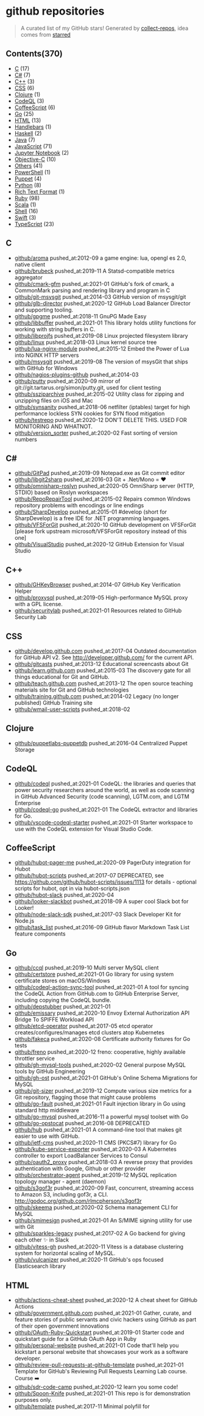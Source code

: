 # github repositories


> A curated list of my GitHub stars!  Generated by [collect-repos](https://github.com/zoroqi/collect-repos), idea comes from [starred](https://github.com/maguowei/starred)  


## Contents(370)

- [C](#c) (17)
- [C#](#c#) (7)
- [C++](#c++) (3)
- [CSS](#css) (6)
- [Clojure](#clojure) (1)
- [CodeQL](#codeql) (3)
- [CoffeeScript](#coffeescript) (6)
- [Go](#go) (25)
- [HTML](#html) (13)
- [Handlebars](#handlebars) (1)
- [Haskell](#haskell) (2)
- [Java](#java) (7)
- [JavaScript](#javascript) (71)
- [Jupyter Notebook](#jupyter-notebook) (2)
- [Objective-C](#objective-c) (10)
- [Others](#others) (41)
- [PowerShell](#powershell) (1)
- [Puppet](#puppet) (4)
- [Python](#python) (8)
- [Rich Text Format](#rich-text-format) (1)
- [Ruby](#ruby) (98)
- [Scala](#scala) (1)
- [Shell](#shell) (16)
- [Swift](#swift) (3)
- [TypeScript](#typescript) (23)

## C

- [github/aroma](https://github.com/github/aroma) pushed_at:2012-09 a game engine: lua, opengl es 2.0, native client
- [github/brubeck](https://github.com/github/brubeck) pushed_at:2019-11 A Statsd-compatible metrics aggregator
- [github/cmark-gfm](https://github.com/github/cmark-gfm) pushed_at:2021-01 GitHub's fork of cmark, a CommonMark parsing and rendering library and program in C
- [github/git-msysgit](https://github.com/github/git-msysgit) pushed_at:2014-03 GitHub version of msysgit/git
- [github/glb-director](https://github.com/github/glb-director) pushed_at:2020-12 GitHub Load Balancer Director and supporting tooling.
- [github/gpgme](https://github.com/github/gpgme) pushed_at:2018-11 GnuPG Made Easy
- [github/libbuffer](https://github.com/github/libbuffer) pushed_at:2021-01 This library holds utility functions for working with string buffers in C.
- [github/libprojfs](https://github.com/github/libprojfs) pushed_at:2019-08 Linux projected filesystem library
- [github/linux](https://github.com/github/linux) pushed_at:2018-03 Linux kernel source tree
- [github/lua-nginx-module](https://github.com/github/lua-nginx-module) pushed_at:2015-12 Embed the Power of Lua into NGINX HTTP servers
- [github/msysgit](https://github.com/github/msysgit) pushed_at:2019-08 The version of msysGit that ships with GitHub for Windows
- [github/nagios-plugins-github](https://github.com/github/nagios-plugins-github) pushed_at:2014-03 
- [github/putty](https://github.com/github/putty) pushed_at:2020-09 mirror of git://git.tartarus.org/simon/putty.git, used for client testing
- [github/ssziparchive](https://github.com/github/ssziparchive) pushed_at:2015-02 Utility class for zipping and unzipping files on iOS and Mac
- [github/synsanity](https://github.com/github/synsanity) pushed_at:2018-06 netfilter (iptables) target for high performance lockless SYN cookies for SYN flood mitigation
- [github/testrepo](https://github.com/github/testrepo) pushed_at:2020-12 DON'T DELETE THIS. USED FOR MONITORING AND WHATNOT.
- [github/version_sorter](https://github.com/github/version_sorter) pushed_at:2020-02 Fast sorting of version numbers

## C#

- [github/GitPad](https://github.com/github/GitPad) pushed_at:2019-09 Notepad.exe as Git commit editor
- [github/libgit2sharp](https://github.com/github/libgit2sharp) pushed_at:2016-03 Git + .Net/Mono = ❤
- [github/omnisharp-roslyn](https://github.com/github/omnisharp-roslyn) pushed_at:2020-05 OmniSharp server (HTTP, STDIO) based on Roslyn workspaces
- [github/RepoRepairTool](https://github.com/github/RepoRepairTool) pushed_at:2015-02 Repairs common Windows repository problems with encodings or line endings
- [github/SharpDevelop](https://github.com/github/SharpDevelop) pushed_at:2015-01 #develop (short for SharpDevelop) is a free IDE for .NET programming languages.
- [github/VFSForGit](https://github.com/github/VFSForGit) pushed_at:2020-10 GitHub development on VFSForGit [please fork upstream microsoft/VFSForGit repository instead of this one]
- [github/VisualStudio](https://github.com/github/VisualStudio) pushed_at:2020-12 GitHub Extension for Visual Studio

## C++

- [github/GHKeyBrowser](https://github.com/github/GHKeyBrowser) pushed_at:2014-07 GitHub Key Verification Helper
- [github/proxysql](https://github.com/github/proxysql) pushed_at:2019-05 High-performance MySQL proxy with a GPL license.
- [github/securitylab](https://github.com/github/securitylab) pushed_at:2021-01 Resources related to GitHub Security Lab

## CSS

- [github/develop.github.com](https://github.com/github/develop.github.com) pushed_at:2017-04 Outdated documentation for GitHub API v2.  See http://developer.github.com/ for the current API.
- [github/gitcasts](https://github.com/github/gitcasts) pushed_at:2013-12 Educational screencasts about Git
- [github/learn.github.com](https://github.com/github/learn.github.com) pushed_at:2015-03 The discovery gate for all things educational for Git and GitHub.
- [github/teach.github.com](https://github.com/github/teach.github.com) pushed_at:2013-12 The open source teaching materials site for Git and GitHub technologies
- [github/training.github.com](https://github.com/github/training.github.com) pushed_at:2014-02 Legacy (no longer published) GitHub Training site
- [github/wmail-user-scripts](https://github.com/github/wmail-user-scripts) pushed_at:2018-02 

## Clojure

- [github/puppetlabs-puppetdb](https://github.com/github/puppetlabs-puppetdb) pushed_at:2016-04 Centralized Puppet Storage

## CodeQL

- [github/codeql](https://github.com/github/codeql) pushed_at:2021-01 CodeQL: the libraries and queries that power security researchers around the world, as well as code scanning in GitHub Advanced Security (code scanning), LGTM.com, and LGTM Enterprise
- [github/codeql-go](https://github.com/github/codeql-go) pushed_at:2021-01 The CodeQL extractor and libraries for Go.
- [github/vscode-codeql-starter](https://github.com/github/vscode-codeql-starter) pushed_at:2021-01 Starter workspace to use with the CodeQL extension for Visual Studio Code.

## CoffeeScript

- [github/hubot-pager-me](https://github.com/github/hubot-pager-me) pushed_at:2020-09 PagerDuty integration for Hubot
- [github/hubot-scripts](https://github.com/github/hubot-scripts) pushed_at:2017-07 DEPRECATED, see https://github.com/github/hubot-scripts/issues/1113 for details - optional scripts for hubot, opt in via hubot-scripts.json
- [github/hubot-slack](https://github.com/github/hubot-slack) pushed_at:2020-04 
- [github/looker-slackbot](https://github.com/github/looker-slackbot) pushed_at:2018-09 A super cool Slack bot for Looker!
- [github/node-slack-sdk](https://github.com/github/node-slack-sdk) pushed_at:2017-03 Slack Developer Kit for Node.js
- [github/task_list](https://github.com/github/task_list) pushed_at:2016-09 GitHub flavor Markdown Task List feature components

## Go

- [github/ccql](https://github.com/github/ccql) pushed_at:2019-10 Multi server MySQL client
- [github/certstore](https://github.com/github/certstore) pushed_at:2021-01 Go library for using system certificate stores on macOS/Windows
- [github/codeql-action-sync-tool](https://github.com/github/codeql-action-sync-tool) pushed_at:2021-01 A tool for syncing the CodeQL Action from GitHub.com to GitHub Enterprise Server, including copying the CodeQL bundle.
- [github/depstubber](https://github.com/github/depstubber) pushed_at:2021-01 
- [github/emissary](https://github.com/github/emissary) pushed_at:2020-10 Envoy External Authorization API Bridge To SPIFFE Workload API 
- [github/etcd-operator](https://github.com/github/etcd-operator) pushed_at:2017-05 etcd operator creates/configures/manages etcd clusters atop Kubernetes
- [github/fakeca](https://github.com/github/fakeca) pushed_at:2020-08 Certificate authority fixtures for Go tests
- [github/freno](https://github.com/github/freno) pushed_at:2020-12 freno: cooperative, highly available throttler service
- [github/gh-mysql-tools](https://github.com/github/gh-mysql-tools) pushed_at:2020-02 General purpose MySQL tools by GitHub Engineering
- [github/gh-ost](https://github.com/github/gh-ost) pushed_at:2021-01 GitHub's Online Schema Migrations for MySQL
- [github/git-sizer](https://github.com/github/git-sizer) pushed_at:2019-12 Compute various size metrics for a Git repository, flagging those that might cause problems
- [github/go-fault](https://github.com/github/go-fault) pushed_at:2021-01 Fault injection library in Go using standard http middleware
- [github/go-mysql](https://github.com/github/go-mysql) pushed_at:2016-11 a powerful mysql toolset with Go
- [github/go-opstocat](https://github.com/github/go-opstocat) pushed_at:2016-08 DEPRECATED
- [github/hub](https://github.com/github/hub) pushed_at:2021-01 A command-line tool that makes git easier to use with GitHub.
- [github/ietf-cms](https://github.com/github/ietf-cms) pushed_at:2020-11 CMS (PKCS#7) library for Go
- [github/kube-service-exporter](https://github.com/github/kube-service-exporter) pushed_at:2020-03 A Kubernetes controller to export LoadBalancer Services to Consul
- [github/oauth2_proxy](https://github.com/github/oauth2_proxy) pushed_at:2018-03 A reverse proxy that provides authentication with Google, Github or other provider
- [github/orchestrator-agent](https://github.com/github/orchestrator-agent) pushed_at:2019-12 MySQL replication topology manager - agent (daemon)
- [github/s3gof3r](https://github.com/github/s3gof3r) pushed_at:2020-09 Fast, concurrent, streaming access to Amazon S3, including gof3r, a CLI. http://godoc.org/github.com/rlmcpherson/s3gof3r
- [github/skeema](https://github.com/github/skeema) pushed_at:2020-02 Schema management CLI for MySQL
- [github/smimesign](https://github.com/github/smimesign) pushed_at:2021-01 An S/MIME signing utility for use with Git
- [github/sparkles-legacy](https://github.com/github/sparkles-legacy) pushed_at:2017-02 A Go backend for giving each other :sparkles: in Slack
- [github/vitess-gh](https://github.com/github/vitess-gh) pushed_at:2020-11 Vitess is a database clustering system for horizontal scaling of MySQL.
- [github/vulcanizer](https://github.com/github/vulcanizer) pushed_at:2020-11 GitHub's ops focused Elasticsearch library

## HTML

- [github/actions-cheat-sheet](https://github.com/github/actions-cheat-sheet) pushed_at:2020-12 A cheat sheet for GitHub Actions
- [github/government.github.com](https://github.com/github/government.github.com) pushed_at:2021-01 Gather, curate, and feature stories of public servants and civic hackers using GitHub as part of their open government innovations
- [github/OAuth-Ruby-Quickstart](https://github.com/github/OAuth-Ruby-Quickstart) pushed_at:2019-01 Starter code and quickstart guide for a GitHub OAuth App in Ruby
- [github/personal-website](https://github.com/github/personal-website) pushed_at:2021-01 Code that'll help you kickstart a personal website that showcases your work as a software developer.
- [github/review-pull-requests-at-github-template](https://github.com/github/review-pull-requests-at-github-template) pushed_at:2021-01 Template for GitHub's Reviewing Pull Requests Learning Lab course. Course ➡️
- [github/sdr-code-camp](https://github.com/github/sdr-code-camp) pushed_at:2020-12 learn you some code!
- [github/Spoon-Knife](https://github.com/github/Spoon-Knife) pushed_at:2021-01 This repo is for demonstration purposes only.
- [github/template](https://github.com/github/template) pushed_at:2017-11 Minimal polyfill for <template>
- [github/training-kit](https://github.com/github/training-kit) pushed_at:2021-01 Open source cheat sheets for Git and GitHub
- [github/webcomponentsjs](https://github.com/github/webcomponentsjs) pushed_at:2019-10 A suite of polyfills supporting the HTML Web Components specs
- [github/welcome-to-github](https://github.com/github/welcome-to-github) pushed_at:2020-10 
- [github/welcome-to-github-and-desktop](https://github.com/github/welcome-to-github-and-desktop) pushed_at:2020-04 
- [github/welcome-to-github-and-pages](https://github.com/github/welcome-to-github-and-pages) pushed_at:2019-10 

## Handlebars

- [github/dte-templates](https://github.com/github/dte-templates) pushed_at:2020-10 

## Haskell

- [github/deli](https://github.com/github/deli) pushed_at:2020-12 
- [github/semantic](https://github.com/github/semantic) pushed_at:2020-11 Parsing, analyzing, and comparing source code across many languages

## Java

- [github/elasticsearch-srv-discovery](https://github.com/github/elasticsearch-srv-discovery) pushed_at:2016-10 Elasticsearch discovery with SRV records
- [github/flit](https://github.com/github/flit) pushed_at:2020-08 Twitch Twirp RPC implementation for Java
- [github/maven-plugins](https://github.com/github/maven-plugins) pushed_at:2017-05 Official GitHub Maven Plugins
- [github/presto](https://github.com/github/presto) pushed_at:2018-08 Distributed SQL query engine for big data
- [github/rundeck-chatops-plugin](https://github.com/github/rundeck-chatops-plugin) pushed_at:2020-10 Rundeck workflow task plugin which executes a ChatOps RPC API call.
- [github/services-implementation-challenge](https://github.com/github/services-implementation-challenge) pushed_at:2020-01 
- [github/sqoop](https://github.com/github/sqoop) pushed_at:2017-10 Mirror of Apache Sqoop

## JavaScript

- [github/accessibilityjs](https://github.com/github/accessibilityjs) pushed_at:2020-08 Client side accessibility error scanner.
- [github/auto-check-element](https://github.com/github/auto-check-element) pushed_at:2020-09 An input element that validates its value with a server endpoint.
- [github/auto-complete-element](https://github.com/github/auto-complete-element) pushed_at:2021-01 Auto-complete input values from server search results.
- [github/babel-plugin-ensure-name-for-custom-elements](https://github.com/github/babel-plugin-ensure-name-for-custom-elements) pushed_at:2020-04 This plugin makes sure that your custom elements always have a name property, even after minifying.
- [github/babel-plugin-transform-custom-element-classes](https://github.com/github/babel-plugin-transform-custom-element-classes) pushed_at:2020-08 Compile ES6 HTMLElement class extensions to ES5
- [github/babel-plugin-transform-invariant-location](https://github.com/github/babel-plugin-transform-invariant-location) pushed_at:2020-08 Babel plugin that rewrites invariant calls with their source location
- [github/babel-preset-github](https://github.com/github/babel-preset-github) pushed_at:2019-08 GitHub.com's Babel configuration
- [github/blakejs](https://github.com/github/blakejs) pushed_at:2018-09 Pure Javascript implementation of the BLAKE2b and BLAKE2s hash functions
- [github/braintree-encryption](https://github.com/github/braintree-encryption) pushed_at:2019-11 Javascript Library for Client-side Encryption with Braintree
- [github/browser-detection](https://github.com/github/browser-detection) pushed_at:2017-08 A utility for detecting browsers in Braintree libs.
- [github/captain-hook](https://github.com/github/captain-hook) pushed_at:2016-07 slack bot that provides subscription service for npm webhooks
- [github/catalyst](https://github.com/github/catalyst) pushed_at:2021-01 Catalyst is a set of patterns and techniques for developing components within a complex application.
- [github/check-all](https://github.com/github/check-all) pushed_at:2020-08 Multiple checkbox selection helper.
- [github/clipboard-copy-element](https://github.com/github/clipboard-copy-element) pushed_at:2020-11 Copy element text content or input values to the clipboard.
- [github/code-scanning-javascript-demo](https://github.com/github/code-scanning-javascript-demo) pushed_at:2020-11 GitHub Code Scanning Javascript Tutorial
- [github/codemirror-contrib](https://github.com/github/codemirror-contrib) pushed_at:2020-08 CodeMirror community contributions
- [github/combobox-nav](https://github.com/github/combobox-nav) pushed_at:2020-11 Attach combobox navigation behavior to <input> or <textarea>.
- [github/custom-element-boilerplate](https://github.com/github/custom-element-boilerplate) pushed_at:2020-08 Boilerplate for creating a custom element.
- [github/d3](https://github.com/github/d3) pushed_at:2018-03 Bring data to life with SVG, Canvas and HTML. :bar_chart::chart_with_upwards_trend::tada:
- [github/debug-repo](https://github.com/github/debug-repo) pushed_at:2017-07 This is a debug repo for github-debug.com
- [github/details-dialog-element](https://github.com/github/details-dialog-element) pushed_at:2020-08 A modal dialog that's opened with <details>.
- [github/details-menu-element](https://github.com/github/details-menu-element) pushed_at:2020-08 A menu opened with <details>.
- [github/docs](https://github.com/github/docs) pushed_at:2021-01 The open-source repo for docs.github.com
- [github/enable-security-alerts-sample](https://github.com/github/enable-security-alerts-sample) pushed_at:2020-12 This repository contains a sample script which can be used to enable security vulnerability alerts in all of the repositories in a given organization. 
- [github/eslint-plugin-github](https://github.com/github/eslint-plugin-github) pushed_at:2020-10 An opinionated collection of ESLint rules used by GitHub.
- [github/eventlistener-polyfill](https://github.com/github/eventlistener-polyfill) pushed_at:2020-08 Polyfills EventListener behaviours from IE11 onward
- [github/faceup](https://github.com/github/faceup) pushed_at:2013-03 More than just mustaches.
- [github/fetch](https://github.com/github/fetch) pushed_at:2021-01 A window.fetch JavaScript polyfill.
- [github/form-data-entries](https://github.com/github/form-data-entries) pushed_at:2020-08 FormData.entries ponyfill
- [github/g-emoji-element](https://github.com/github/g-emoji-element) pushed_at:2020-08 Backports native emoji characters to browsers that don't support them by replacing the characters with fallback images.
- [github/game-o](https://github.com/github/game-o) pushed_at:2014-02 O! a Cut.js game
- [github/ghec-audit-log-cli](https://github.com/github/ghec-audit-log-cli) pushed_at:2020-12 Query the GitHub Audit Log for your organization to send it over to other services like elastic, splunk or sentinel for visualization and security
- [github/ghterm](https://github.com/github/ghterm) pushed_at:2015-02 github terminal
- [github/github-1](https://github.com/github/github-1) pushed_at:2019-11 A higher-level wrapper around the Github API. Intended for the browser.
- [github/github-graphql-relay-example](https://github.com/github/github-graphql-relay-example) pushed_at:2020-12 Example Relay Modern app using GitHub's GraphQL API
- [github/google-analytics](https://github.com/github/google-analytics) pushed_at:2020-08 
- [github/hotkey](https://github.com/github/hotkey) pushed_at:2020-10 Trigger an action on an element with a keyboard shortcut.
- [github/hubot-mysql-datastore](https://github.com/github/hubot-mysql-datastore) pushed_at:2019-01 MySQL-backed datastore for use with Hubot
- [github/include-fragment-element](https://github.com/github/include-fragment-element) pushed_at:2020-08 A client-side includes tag.
- [github/invisible-recaptcha-validator](https://github.com/github/invisible-recaptcha-validator) pushed_at:2019-01 Simple Express Server for invisible reCaptcha server-side validation
- [github/issue-labeler](https://github.com/github/issue-labeler) pushed_at:2020-10 An action for automatically labelling issues
- [github/jquery-hotkeys](https://github.com/github/jquery-hotkeys) pushed_at:2015-02 jQuery hotkeys plugin.
- [github/jquery-relatize_date](https://github.com/github/jquery-relatize_date) pushed_at:2015-03 jQuery version of technoweenie's relative date js library.
- [github/learning-lab-components](https://github.com/github/learning-lab-components) pushed_at:2021-01 Open sourced components from GitHub Learning Lab
- [github/lightcrawler](https://github.com/github/lightcrawler) pushed_at:2020-10 Crawl a website and run it through Google lighthouse
- [github/markdown-toolbar-element](https://github.com/github/markdown-toolbar-element) pushed_at:2020-08 Markdown formatting buttons for text inputs.
- [github/mlops](https://github.com/github/mlops) pushed_at:2020-12 Use GitHub to facilitate automation, collaboration and reproducibility in your machine learning workflows.
- [github/multimap](https://github.com/github/multimap) pushed_at:2020-07 A map in which more than one value may be stored under each key.
- [github/node-statsd](https://github.com/github/node-statsd) pushed_at:2015-02 node.js client for Etsy'd StatsD server
- [github/opensource.guide](https://github.com/github/opensource.guide) pushed_at:2021-01 📚 Community guides for open source creators
- [github/ossar-action](https://github.com/github/ossar-action) pushed_at:2021-01 Run multiple open source security static analysis tools without the added complexity with OSSAR (Open Source Static Analysis Runner).
- [github/plax](https://github.com/github/plax) pushed_at:2017-11 JQuery powered parallaxing
- [github/policies-action](https://github.com/github/policies-action) pushed_at:2020-10 An action for validating policies
- [github/prettier-config](https://github.com/github/prettier-config) pushed_at:2020-03 Prettier config used at GitHub
- [github/query-selector](https://github.com/github/query-selector) pushed_at:2020-08 Query the document tree by selector, filtering by element type.
- [github/rally](https://github.com/github/rally) pushed_at:2021-01 GitHub <> Rally integration
- [github/reactnd-project-readable-starter](https://github.com/github/reactnd-project-readable-starter) pushed_at:2018-05 Starting server code for ReactND Readable Project
- [github/refined-github](https://github.com/github/refined-github) pushed_at:2017-11 Browser extension that simplifies the GitHub interface and adds useful features
- [github/remote-input-element](https://github.com/github/remote-input-element) pushed_at:2020-08 An input element that sends its value to a server endpoint and renders the response body.
- [github/restricted-input](https://github.com/github/restricted-input) pushed_at:2017-09 Restrict <input>s to certain valid characters (e.g. formatting phone or card numbers)
- [github/rollup.js](https://github.com/github/rollup.js) pushed_at:2019-03 Next-generation ES module bundler
- [github/session-resume](https://github.com/github/session-resume) pushed_at:2020-09 Annotate fields to be persisted on navigation away from the current page
- [github/tab-container-element](https://github.com/github/tab-container-element) pushed_at:2020-09 An accessible tab container element with keyboard support.
- [github/template-parts](https://github.com/github/template-parts) pushed_at:2021-01 An implementation of the Template Parts proposal
- [github/text-expander-element](https://github.com/github/text-expander-element) pushed_at:2020-11 Activates a suggestion menu to expand text snippets as you type.
- [github/textarea-autosize](https://github.com/github/textarea-autosize) pushed_at:2020-12 Autosizes textarea to size of it's contents.
- [github/tweetsodium](https://github.com/github/tweetsodium) pushed_at:2020-12 libsodium sealed cryptobox using tweetnacl
- [github/u2f-api](https://github.com/github/u2f-api) pushed_at:2020-02 High level JavaScript API for interacting with FIDO U2F devices in Chrome
- [github/url-search-params](https://github.com/github/url-search-params) pushed_at:2019-05 Simple polyfill for URLSearchParams standard
- [github/user-select-contain-polyfill](https://github.com/github/user-select-contain-polyfill) pushed_at:2020-08 Polyfills `user-select: contain` property value
- [github/webpack-config-github](https://github.com/github/webpack-config-github) pushed_at:2020-08 An opinionated webpack config for GitHub apps.

## Jupyter Notebook

- [github/CodeSearchNet](https://github.com/github/CodeSearchNet) pushed_at:2021-01 Datasets, tools, and benchmarks for representation learning of code.
- [github/covid19-dashboard](https://github.com/github/covid19-dashboard) pushed_at:2021-01 A site that displays up to date COVID-19 stats, powered by fastpages.

## Objective-C

- [github/AFNetworking](https://github.com/github/AFNetworking) pushed_at:2015-01 A delightful iOS and OS X networking framework
- [github/Archimedes](https://github.com/github/Archimedes) pushed_at:2015-09 Geometry functions for Cocoa and Cocoa Touch
- [github/expecta](https://github.com/github/expecta) pushed_at:2014-11 A Matcher Framework for Objective-C/Cocoa
- [github/MASPreferences](https://github.com/github/MASPreferences) pushed_at:2014-01 Custom implementation of Preferences window in Cocoa applications for Mac OS X
- [github/OHHTTPStubs](https://github.com/github/OHHTTPStubs) pushed_at:2014-11 A class to stub network requests easily: test your apps with fake network data (stubbed from file) and custom response time
- [github/Rebel](https://github.com/github/Rebel) pushed_at:2015-12 Cocoa framework for improving AppKit
- [github/specta](https://github.com/github/specta) pushed_at:2014-03 A light-weight TDD / BDD framework for Objective-C & Cocoa
- [github/STUtils](https://github.com/github/STUtils) pushed_at:2014-06 
- [github/twui](https://github.com/github/twui) pushed_at:2015-07 A framework for developing interfaces on the Mac.
- [github/uiimage-from-animated-gif](https://github.com/github/uiimage-from-animated-gif) pushed_at:2014-01 A UIImage category that loads animated GIFs

## Others

- [github/.github](https://github.com/github/.github) pushed_at:2021-01 Community health files for the @GitHub organization
- [github/aptly](https://github.com/github/aptly) pushed_at:2014-09 aptly - Debian repository management tool
- [github/archive-program](https://github.com/github/archive-program) pushed_at:2021-01 The GitHub Archive Program & Arctic Code Vault
- [github/balanced-employee-ip-agreement](https://github.com/github/balanced-employee-ip-agreement) pushed_at:2020-12 GitHub's employee intellectual property agreement, open sourced and reusable
- [github/circuitbreaker](https://github.com/github/circuitbreaker) pushed_at:2014-07 Circuit Breakers in Go
- [github/codeql-cli-binaries](https://github.com/github/codeql-cli-binaries) pushed_at:2021-01 Binaries for the CodeQL CLI
- [github/covid-19-repo-data](https://github.com/github/covid-19-repo-data) pushed_at:2021-01 Data archive of identifiable COVID-19 related public projects on GitHub 
- [github/cvelist](https://github.com/github/cvelist) pushed_at:2021-01 Pilot program for CVE submission through GitHub
- [github/feedback](https://github.com/github/feedback) pushed_at:2021-01 Public feedback discussions for: GitHub Mobile and GitHub Discussions
- [github/game-off-2012](https://github.com/github/game-off-2012) pushed_at:2016-09 The GitHub Game Off 2012 is a game jam / hackathon / coding challenge to create an open source a web-based game
- [github/game-off-2013](https://github.com/github/game-off-2013) pushed_at:2019-10 
- [github/game-off-2016](https://github.com/github/game-off-2016) pushed_at:2017-08 GitHub's month-long game jam :video_game: November 2016
- [github/github-elements](https://github.com/github/github-elements) pushed_at:2020-08 GitHub's Web Component collection.
- [github/GITHUB-ENTERPRISE-LICENSE-AGREEMENT](https://github.com/github/GITHUB-ENTERPRISE-LICENSE-AGREEMENT) pushed_at:2018-07 GITHUB LICENSE AGREEMENT: PLEASE SIGN IN ALL CAPS
- [github/githubOCTO](https://github.com/github/githubOCTO) pushed_at:2020-08 
- [github/gitignore](https://github.com/github/gitignore) pushed_at:2021-01 A collection of useful .gitignore templates
- [github/gov-takedowns](https://github.com/github/gov-takedowns) pushed_at:2021-01 Text of government takedown notices as received. GitHub does not endorse or adopt any assertion contained in the following notices.
- [github/grocer](https://github.com/github/grocer) pushed_at:2014-09 Pushing your Apple notifications since 2012.
- [github/homebrew-gh](https://github.com/github/homebrew-gh) pushed_at:2020-08 Homebrew tap for the GitHub CLI
- [github/hr-opensource](https://github.com/github/hr-opensource) pushed_at:2016-02 An open forum for anyone to discuss HR related topics & ideas
- [github/maturity-model](https://github.com/github/maturity-model) pushed_at:2016-05 A maturity model for adopting open source
- [github/media](https://github.com/github/media) pushed_at:2015-02 Media files for use in your GitHub integration projects
- [github/mentorships](https://github.com/github/mentorships) pushed_at:2017-12 GitHub Open Source Mentorships (deprecated)
- [github/nagioseasier-module](https://github.com/github/nagioseasier-module) pushed_at:2014-07 Make nagios easier to use, because you deserve it.
- [github/objective-c-style-guide](https://github.com/github/objective-c-style-guide) pushed_at:2017-11 **Archived** Style guide & coding conventions for Objective-C projects
- [github/octo-recipes](https://github.com/github/octo-recipes) pushed_at:2015-09 A GitHub repository used to collaborate on recipes
- [github/open-source-survey](https://github.com/github/open-source-survey) pushed_at:2020-12 The Open Source Survey
- [github/optimizely-javascript-sdk](https://github.com/github/optimizely-javascript-sdk) pushed_at:2020-06 JavaScript SDK for Optimizely X Full Stack: A/B testing and feature management for product development teams
- [github/pages-cucumber-fixture](https://github.com/github/pages-cucumber-fixture) pushed_at:2017-09 Some fixtures for pages tests
- [github/pong](https://github.com/github/pong) pushed_at:2015-08 Auxiliary repository for external ping checks
- [github/practice](https://github.com/github/practice) pushed_at:2017-12 
- [github/puppet-module-group](https://github.com/github/puppet-module-group) pushed_at:2012-05 Puppet Group Module (custom group providers)
- [github/railsless-deploy](https://github.com/github/railsless-deploy) pushed_at:2014-08 Obsolete, see http://www.capistranorb.com/ for new Capistrano with no Railsisms!
- [github/renaming](https://github.com/github/renaming) pushed_at:2021-01 Guidance for changing the default branch name for GitHub repositories
- [github/rest-api-description](https://github.com/github/rest-api-description) pushed_at:2021-01 An OpenAPI description for GitHub's REST API
- [github/roadmap](https://github.com/github/roadmap) pushed_at:2021-01 GitHub public roadmap
- [github/roskomnadzor](https://github.com/github/roskomnadzor) pushed_at:2016-06 deprecated archive — moved to https://github.com/github/gov-takedowns/tree/master/Russia
- [github/ruby-test-tracer](https://github.com/github/ruby-test-tracer) pushed_at:2020-12 OpenTracing compatible Tracer implementation to be used in tests in Ruby  
- [github/site-policy](https://github.com/github/site-policy) pushed_at:2021-01 Collaborative development on GitHub's site policies, procedures, and guidelines
- [github/stale](https://github.com/github/stale) pushed_at:2020-09 Marks issues and pull requests that have not had recent interaction
- [github/swift-style-guide](https://github.com/github/swift-style-guide) pushed_at:2017-11 **Archived** Style guide & coding conventions for Swift projects

## PowerShell

- [github/winbootstrap](https://github.com/github/winbootstrap) pushed_at:2015-12 

## Puppet

- [github/puppet-aptmirror](https://github.com/github/puppet-aptmirror) pushed_at:2015-02 Mirror of Puppet's APT repo
- [github/puppet-consul_template](https://github.com/github/puppet-consul_template) pushed_at:2019-01 A Puppet module to manage the config and jobs of Consul Template from Hashicorp
- [github/puppet-orchestrator-for-mysql](https://github.com/github/puppet-orchestrator-for-mysql) pushed_at:2020-09 Puppet Module used with Orchestrator
- [github/puppet-sysfs](https://github.com/github/puppet-sysfs) pushed_at:2016-11 Module to manage sysfs settings

## Python

- [github/argo-ml](https://github.com/github/argo-ml) pushed_at:2019-10 Controllers, wrappers and miscaleus utils to make it easier for Argo to be used in ML scenarios
- [github/collectd-elasticsearch](https://github.com/github/collectd-elasticsearch) pushed_at:2018-02 CollectD ElasticSearch plugin
- [github/django-floppyforms](https://github.com/github/django-floppyforms) pushed_at:2013-07 Full control of form rendering in the templates.
- [github/incubator-airflow](https://github.com/github/incubator-airflow) pushed_at:2020-12 Apache Airflow (Incubating)
- [github/ldap-teamsync](https://github.com/github/ldap-teamsync) pushed_at:2021-01 Sync GitHub teams to groups in Active Directory when any authentication method for GitHub. The original target was SAML, but is not restricted to this authentication method.
- [github/octokit.py](https://github.com/github/octokit.py) pushed_at:2017-06 GitHub API client for Python
- [github/pycon2011](https://github.com/github/pycon2011) pushed_at:2011-02 
- [github/snakebite](https://github.com/github/snakebite) pushed_at:2017-10 A pure python HDFS client

## Rich Text Format

- [github/dmca](https://github.com/github/dmca) pushed_at:2021-01 Repository with text of DMCA takedown notices as received. GitHub does not endorse or adopt any assertion contained in the following notices. Users identified in the notices are presumed innocent until proven guilty. Additional information about our DMCA policy can be found at 

## Ruby

- [github/albino](https://github.com/github/albino) pushed_at:2017-08 Ruby wrapper for the Pygments syntax highlighter.
- [github/aws-s3](https://github.com/github/aws-s3) pushed_at:2017-06 Fork of AWS-S3 with some custom patches.  Removes const_missing hacks like the jaf-s3 gem.
- [github/backstop](https://github.com/github/backstop) pushed_at:2014-01 HTTP service for submitting metrics to Graphite
- [github/banana_phone](https://github.com/github/banana_phone) pushed_at:2020-02 BananaPhone is RPC for BananaPack
- [github/bert](https://github.com/github/bert) pushed_at:2020-10 BERT (Binary ERlang Term) serialization library for Ruby.
- [github/brakeman](https://github.com/github/brakeman) pushed_at:2016-01 A static analysis security vulnerability scanner for Ruby on Rails applications
- [github/chatops-controller](https://github.com/github/chatops-controller) pushed_at:2021-01 A rails plugin to make creating chatops easy
- [github/choosealicense.com](https://github.com/github/choosealicense.com) pushed_at:2021-01 A site to provide non-judgmental guidance on choosing a license for your open source project
- [github/darrrr](https://github.com/github/darrrr) pushed_at:2020-03 An SDK for the delegated recovery specfication
- [github/dat-analysis](https://github.com/github/dat-analysis) pushed_at:2014-05 Analyze results from dat-science.
- [github/dat-science](https://github.com/github/dat-science) pushed_at:2014-11 Replaced by https://github.com/github/scientist
- [github/developer.github.com](https://github.com/github/developer.github.com) pushed_at:2017-10 GitHub Developer site
- [github/elastomer-client](https://github.com/github/elastomer-client) pushed_at:2020-02 A library for interacting with Elasticsearch
- [github/email_reply_parser](https://github.com/github/email_reply_parser) pushed_at:2020-04 Small library to parse plain text email content
- [github/enterprise-ohai](https://github.com/github/enterprise-ohai) pushed_at:2015-02 Ohai plugins from GitHub Enterprise
- [github/ernicorn](https://github.com/github/ernicorn) pushed_at:2020-06 Ruby BERTRPC server based on Unicorn
- [github/evenflow](https://github.com/github/evenflow) pushed_at:2015-11 sFlow to Graphite bridge
- [github/explore](https://github.com/github/explore) pushed_at:2021-01 Community-curated topic and collection pages on GitHub
- [github/facter](https://github.com/github/facter) pushed_at:2016-02 Collect and display system facts
- [github/fake_braintree](https://github.com/github/fake_braintree) pushed_at:2017-10 A Braintree so fake that you can avoid hitting Braintree servers in tests.
- [github/fog](https://github.com/github/fog) pushed_at:2015-01 The Ruby cloud services library.
- [github/fog-aws](https://github.com/github/fog-aws) pushed_at:2017-04 Module for the 'fog' gem to support Amazon Web Services http://aws.amazon.com/
- [github/force-pr](https://github.com/github/force-pr) pushed_at:2016-04 Basic webserver that responds to webhooks with success
- [github/foreman](https://github.com/github/foreman) pushed_at:2014-03 Manage Procfile-based applications
- [github/freno-client](https://github.com/github/freno-client) pushed_at:2020-06 Ruby client and throttling library for freno, the throttler service
- [github/garethr-docker](https://github.com/github/garethr-docker) pushed_at:2014-06 Puppet module for managing docker
- [github/gem-builder](https://github.com/github/gem-builder) pushed_at:2015-02 The scripts used to build RubyGems on GitHub
- [github/gemoji](https://github.com/github/gemoji) pushed_at:2020-12 Emoji images and names.
- [github/github-ds](https://github.com/github/github-ds) pushed_at:2020-11 A collection of Ruby libraries for working with SQL on top of ActiveRecord's connection
- [github/github-graphql-rails-example](https://github.com/github/github-graphql-rails-example) pushed_at:2019-01 Example Rails app using GitHub's GraphQL API
- [github/github-ldap](https://github.com/github/github-ldap) pushed_at:2017-06 LDAP client for humans. Part of GitHub Enterprise.
- [github/github-services](https://github.com/github/github-services) pushed_at:2019-01 Legacy GitHub Services Integration
- [github/gitscm-old](https://github.com/github/gitscm-old) pushed_at:2013-04 Git homepage that rocks - from the git.or.cz awesomeness
- [github/gollum](https://github.com/github/gollum) pushed_at:2014-01 Unsupported — use https://github.com/gollum/gollum!
- [github/graphql-batch](https://github.com/github/graphql-batch) pushed_at:2020-06 A query batching executor for the graphql gem
- [github/graphql-client](https://github.com/github/graphql-client) pushed_at:2021-01 A Ruby library for declaring, composing and executing GraphQL queries
- [github/graphql-relay-walker](https://github.com/github/graphql-relay-walker) pushed_at:2019-10 Walk the graph
- [github/grit](https://github.com/github/grit) pushed_at:2014-03 Grit gives you object oriented read/write access to Git repositories via Ruby.
- [github/guard](https://github.com/github/guard) pushed_at:2015-12 Guard is a command line tool to easily handle events on file system modifications.
- [github/homebrew-bootstrap](https://github.com/github/homebrew-bootstrap) pushed_at:2020-11 A series of helper scripts to reduce duplication across `script/bootstrap`s.
- [github/hoosegow](https://github.com/github/hoosegow) pushed_at:2020-03 Ephemeral Docker jails for running untrusted Ruby code
- [github/html-pipeline](https://github.com/github/html-pipeline) pushed_at:2015-12 HTML processing filters and utilities
- [github/htttee](https://github.com/github/htttee) pushed_at:2013-10 unix's tee over http
- [github/hubahuba](https://github.com/github/hubahuba) pushed_at:2013-12 Ruby and Rails core extensions used by GitHub.
- [github/janky](https://github.com/github/janky) pushed_at:2019-11 Continuous integration server built on top of Jenkins and Hubot
- [github/jekyll-commonmark-ghpages](https://github.com/github/jekyll-commonmark-ghpages) pushed_at:2020-09 CommonMark generator for Jekyll used by GitHub Pages
- [github/jenkins_api_client](https://github.com/github/jenkins_api_client) pushed_at:2018-09 Ruby Client libraries for communicating with Jenkins Remote Access API
- [github/ledbetter](https://github.com/github/ledbetter) pushed_at:2015-01 Script that scrapes alert statistics from Nagios and reports them to Graphite
- [github/licensed](https://github.com/github/licensed) pushed_at:2020-12 A Ruby gem to cache and verify the licenses of dependencies
- [github/lightstep-tracer-ruby](https://github.com/github/lightstep-tracer-ruby) pushed_at:2020-11 The LightStep distributed tracing library for Ruby
- [github/linguist](https://github.com/github/linguist) pushed_at:2021-01 Language Savant. If your repository's language is being reported incorrectly, send us a pull request!
- [github/marginalia](https://github.com/github/marginalia) pushed_at:2013-10 Attach comments to ActiveRecord's SQL queries
- [github/markup](https://github.com/github/markup) pushed_at:2020-12 Determines which markup library to use to render a content file (e.g. README) on GitHub
- [github/mime-types](https://github.com/github/mime-types) pushed_at:2016-05 Ruby MIME::Types implementation
- [github/nugget](https://github.com/github/nugget) pushed_at:2018-01 http integration test service
- [github/octobox](https://github.com/github/octobox) pushed_at:2021-01 📮Untangle your GitHub Notifications
- [github/octocatalog-diff](https://github.com/github/octocatalog-diff) pushed_at:2021-01 Compile Puppet catalogs from 2 branches, versions, etc., and compare them
- [github/octofacts](https://github.com/github/octofacts) pushed_at:2017-10 Automate creation and maintenance of complete fact sets for rspec-puppet tests
- [github/omniauth](https://github.com/github/omniauth) pushed_at:2018-07 OmniAuth is a flexible authentication system utilizing Rack middleware.
- [github/opensourcefriday](https://github.com/github/opensourcefriday) pushed_at:2021-01 🚲 Contribute to the open source community every Friday
- [github/pagerduty-incident-webhooks](https://github.com/github/pagerduty-incident-webhooks) pushed_at:2015-02 Heroku app that fires webhooks for triggered PagerDuty incidents
- [github/pages-gem](https://github.com/github/pages-gem) pushed_at:2021-01 A simple Ruby Gem to bootstrap dependencies for setting up and maintaining a local Jekyll environment in sync with GitHub Pages
- [github/pages-health-check](https://github.com/github/pages-health-check) pushed_at:2021-01 Checks your GitHub Pages site for common DNS configuration issues
- [github/posix-spawn](https://github.com/github/posix-spawn) pushed_at:2015-04 Fast Process::spawn for Rubys >= 1.8.7 based on the posix_spawn() system interfaces
- [github/promise.rb](https://github.com/github/promise.rb) pushed_at:2018-03 Promises/A+ for Ruby
- [github/puppet-aptly](https://github.com/github/puppet-aptly) pushed_at:2017-02 Puppet module for aptly
- [github/puppet-ca_cert](https://github.com/github/puppet-ca_cert) pushed_at:2017-02 A puppet module for managing (non-system) CA certificates.
- [github/puppet-vault](https://github.com/github/puppet-vault) pushed_at:2016-07 :floppy_disk: :package: puppet-module to install Hashicorp's Vault.
- [github/puppetlabs-apt](https://github.com/github/puppetlabs-apt) pushed_at:2017-10 Puppet module to help manage Apt
- [github/puppetlabs-puppet](https://github.com/github/puppetlabs-puppet) pushed_at:2015-07 Server automation framework and application
- [github/rack-ssl-enforcer](https://github.com/github/rack-ssl-enforcer) pushed_at:2013-05 A simple Rack middleware to enforce ssl connections
- [github/rack-statsd](https://github.com/github/rack-statsd) pushed_at:2015-02 monitor your rack apps in production
- [github/rails](https://github.com/github/rails) pushed_at:2017-12 Ruby on Rails + GitHub patches
- [github/rbenv-autohash](https://github.com/github/rbenv-autohash) pushed_at:2017-01 Rubygems plugin to automatically run `rbenv rehash`.
- [github/replicate](https://github.com/github/replicate) pushed_at:2018-09 Dump and load relational objects between Ruby environments.
- [github/request_timer](https://github.com/github/request_timer) pushed_at:2015-02 Simple Rails request timer with even simpler js bookmarklet.
- [github/resque](https://github.com/github/resque) pushed_at:2020-11 Used by Enterprise! Resque is a Redis-backed Ruby library for controlling background jobs.
- [github/rubocop-github](https://github.com/github/rubocop-github) pushed_at:2021-01 Code style checking for GitHub Ruby repositories
- [github/ruby](https://github.com/github/ruby) pushed_at:2021-01 The Ruby Programming Language
- [github/ruby-gpgme](https://github.com/github/ruby-gpgme) pushed_at:2018-11 a ruby interface to GnuPG Made Easy (GPGME).
- [github/ruby-thecodeshop](https://github.com/github/ruby-thecodeshop) pushed_at:2015-02 The Ruby Programming Language
- [github/rubycas-server](https://github.com/github/rubycas-server) pushed_at:2015-05 Provides single sign-on authentication for web applications, implementing the server-end of Jasig's CAS protocol.
- [github/safegem](https://github.com/github/safegem) pushed_at:2015-02 GitHub's safe gem eval web service
- [github/scientist](https://github.com/github/scientist) pushed_at:2021-01 :microscope: A Ruby library for carefully refactoring critical paths.
- [github/secure_headers](https://github.com/github/secure_headers) pushed_at:2021-01 Manages application of security headers with many safe defaults
- [github/serialized_attributes](https://github.com/github/serialized_attributes) pushed_at:2017-06 UNMAINTAINED - kind of a bridge between using AR and a full blown schema-free db
- [github/sonic-pi-challenge](https://github.com/github/sonic-pi-challenge) pushed_at:2021-01 Sonic Pi Challenge at GitHub Universe 2020
- [github/ssh_data](https://github.com/github/ssh_data) pushed_at:2020-11 Ruby library for parsing SSH public keys and certificates
- [github/statsd-ruby](https://github.com/github/statsd-ruby) pushed_at:2019-02 A Ruby Statsd client.
- [github/swordfish](https://github.com/github/swordfish) pushed_at:2015-09 EXPERIMENTAL password management app. Don't use this.
- [github/tainted_hash](https://github.com/github/tainted_hash) pushed_at:2019-08 
- [github/taps](https://github.com/github/taps) pushed_at:2015-02 simple database import/export app
- [github/training-utils](https://github.com/github/training-utils) pushed_at:2018-09 A series of Bash and ZShell scripts useful when teaching about git and GitHub
- [github/upload](https://github.com/github/upload) pushed_at:2015-02 Script to upload files to non-repo storage from the command line
- [github/view_component](https://github.com/github/view_component) pushed_at:2021-01 A framework for building reusable, testable & encapsulated view components in Ruby on Rails.
- [github/will_paginate_with_hotkeys](https://github.com/github/will_paginate_with_hotkeys) pushed_at:2015-02 Evil twin plugin version of will_paginate to work with jQuery hotkeys plugin.
- [github/yard-sinatra](https://github.com/github/yard-sinatra) pushed_at:2015-02 Display sinatra routes in yard documentation.
- [github/zero_push](https://github.com/github/zero_push) pushed_at:2015-07 Ruby wrapper for the ZeroPush API

## Scala

- [github/kestrel](https://github.com/github/kestrel) pushed_at:2016-01 simple, distributed message queue system (inactive)

## Shell

- [github/ansible-overlay](https://github.com/github/ansible-overlay) pushed_at:2020-01 An overlay image of Ansible to do boot time dynamic configuration of stateless systems
- [github/azure-quickstart-templates](https://github.com/github/azure-quickstart-templates) pushed_at:2015-09 Azure Quickstart Templates
- [github/backup-utils](https://github.com/github/backup-utils) pushed_at:2021-01 GitHub Enterprise Backup Utilities
- [github/buildstep](https://github.com/github/buildstep) pushed_at:2013-08 Buildstep uses Docker and Buildpacks to build applications like Heroku
- [github/cas-overlay](https://github.com/github/cas-overlay) pushed_at:2016-08 Maven overlay for local CAS development and testing
- [github/deploy-nodejs](https://github.com/github/deploy-nodejs) pushed_at:2020-12 GitHub Action to deploy a NodeJS app to AWS Serverless
- [github/docker-awscli](https://github.com/github/docker-awscli) pushed_at:2017-12 Another aws cli for hacking
- [github/gh-ost-ci-env](https://github.com/github/gh-ost-ci-env) pushed_at:2020-02 CI environment for gh-ost testing
- [github/ghfw-build-extra](https://github.com/github/ghfw-build-extra) pushed_at:2019-01 Build scripts and customizations for creating the Git Shell environment included in GitHub Desktop
- [github/kano-desktop](https://github.com/github/kano-desktop) pushed_at:2015-09 
- [github/multibinder](https://github.com/github/multibinder) pushed_at:2018-08 multibinder is a tiny ruby server that makes writing zero-downtime-reload services simpler.
- [github/mysql-haproxy-xinetd](https://github.com/github/mysql-haproxy-xinetd) pushed_at:2016-07 Context aware MySQL Replica pools via HAProxy, sample configs & scripts
- [github/platform-samples](https://github.com/github/platform-samples) pushed_at:2021-01 A public place for all platform sample projects.
- [github/scripts-to-rule-them-all](https://github.com/github/scripts-to-rule-them-all) pushed_at:2021-01 Scripts to Rule Them All
- [github/super-linter](https://github.com/github/super-linter) pushed_at:2021-01 Combination of multiple linters to install as a GitHub Action
- [github/veewee](https://github.com/github/veewee) pushed_at:2014-06 Easing the building of vagrant boxes

## Swift

- [github/Nimble](https://github.com/github/Nimble) pushed_at:2014-11 A Matcher Framework for Swift and Objective-C
- [github/Quick](https://github.com/github/Quick) pushed_at:2014-11 A behavior-driven development test framework for Swift and Objective-C.
- [github/SoftU2F](https://github.com/github/SoftU2F) pushed_at:2020-12 Software U2F authenticator for macOS

## TypeScript

- [github/codeql-action](https://github.com/github/codeql-action) pushed_at:2021-01 Actions for running CodeQL analysis
- [github/codeql-learninglab-actions](https://github.com/github/codeql-learninglab-actions) pushed_at:2020-11 Actions and Images for use in Learning Lab courses for CodeQL
- [github/csharp-test-adapter](https://github.com/github/csharp-test-adapter) pushed_at:2021-01 C# Test Adapter Extension for VS Code
- [github/Dynamic-Template-Engine](https://github.com/github/Dynamic-Template-Engine) pushed_at:2020-09 A typescript library to transform event payloads (in json format) to standard jsons or chat client platform specific jsons (e.g. Slack and Teams) using templates (e.g. handlebars)
- [github/file-attachment-element](https://github.com/github/file-attachment-element) pushed_at:2020-08 Attach files via drag and drop or file input.
- [github/filter-input-element](https://github.com/github/filter-input-element) pushed_at:2020-08 Display elements in a subtree that match filter input text.
- [github/github-artifact-exporter](https://github.com/github/github-artifact-exporter) pushed_at:2020-11 A set of packages to make exporting artifacts from GitHub easier
- [github/image-crop-element](https://github.com/github/image-crop-element) pushed_at:2020-12 A custom element for cropping a square image. Returns x, y, width, and height.
- [github/jtml](https://github.com/github/jtml) pushed_at:2021-01 Write HTML in JavaScript, using template-tags.
- [github/lit-html](https://github.com/github/lit-html) pushed_at:2018-04 HTML template literals in JavaScript
- [github/memoize](https://github.com/github/memoize) pushed_at:2021-01 
- [github/mini-throttle](https://github.com/github/mini-throttle) pushed_at:2020-08 A small JavaScript throttle & debounce implementation.
- [github/ohnogit](https://github.com/github/ohnogit) pushed_at:2016-06 For when you have to use git in nodejs.
- [github/omnisharp-vscode](https://github.com/github/omnisharp-vscode) pushed_at:2020-05 Official C# support for Visual Studio Code (powered by OmniSharp)
- [github/paste-markdown](https://github.com/github/paste-markdown) pushed_at:2021-01 Paste spreadsheet cells as a Markdown table.
- [github/quote-selection](https://github.com/github/quote-selection) pushed_at:2020-08 Install a shortcut to append selected text to a <textarea> as a Markdown quote.
- [github/remote-form](https://github.com/github/remote-form) pushed_at:2020-09 Submit forms via AJAX with ease
- [github/stable-socket](https://github.com/github/stable-socket) pushed_at:2020-10 A web socket that reconnects.
- [github/task-lists-element](https://github.com/github/task-lists-element) pushed_at:2020-08 Drag and drop task list items.
- [github/time-elements](https://github.com/github/time-elements) pushed_at:2020-09 Web component extensions to the standard <time> element.
- [github/vscode-codeql](https://github.com/github/vscode-codeql) pushed_at:2021-01 An extension for Visual Studio Code that adds rich language support for CodeQL
- [github/vscode-kubernetes-tools](https://github.com/github/vscode-kubernetes-tools) pushed_at:2020-06 Kubernetes extension for Visual Studio Code
- [github/webauthn-json](https://github.com/github/webauthn-json) pushed_at:2020-12 🔏 A small WebAuthn API wrapper that translates to/from pure JSON using base64url.


## License

[![CC0](http://mirrors.creativecommons.org/presskit/buttons/88x31/svg/cc-zero.svg)](https://creativecommons.org/publicdomain/zero/1.0/)

To the extent possible under law, [zoroqi](https://github.com/zoroqi) has waived all copyright and related or neighboring rights to this work.

